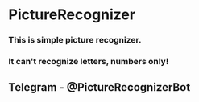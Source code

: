 # PictureRecognizer
### This is simple picture recognizer.
### It can't recognize letters, numbers only!
## Telegram - @PictureRecognizerBot
